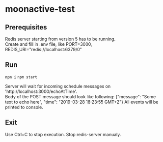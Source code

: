 # moonactive-test

## Prerequisites
Redis server starting from version 5 has to be running.  
Create and fill in .env file, like PORT=3000, REDIS_URI="redis://localhost:6379/0"

## Run
`npm i`
`npm start`

Server will wait for incoming schedule messages on 'http://localhost:3000/echoAtTime'.  
Body of the POST message should look like following: {"message": "Some text to echo here", "time": "2019-03-28 18:23:55 GMT+2"}
All events will be printed to console.  

## Exit
Use Ctrl+C to stop execution. Stop redis-server manualy.  
